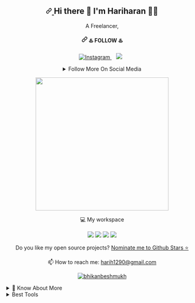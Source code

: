 <article class="markdown-body entry-content container-lg f5" itemprop="text">
  <h1 align="center" dir="auto"><a id="user-content---hi-there--im-Hariharan-" class="anchor" aria-hidden="true" href="#--hi-there--im-Hariharan-">
    <svg class="octicon octicon-link" viewBox="0 0 16 16" version="1.1" width="16" height="16" aria-hidden="true">
      <path fill-rule="evenodd" d="M7.775 3.275a.75.75 0 001.06 1.06l1.25-1.25a2 2 0 112.83 2.83l-2.5 2.5a2 2 0 01-2.83 0 .75.75 0 00-1.06 1.06 3.5 3.5 0 004.95 0l2.5-2.5a3.5 3.5 0 00-4.95-4.95l-1.25 1.25zm-4.69 9.64a2 2 0 010-2.83l2.5-2.5a2 2 0 012.83 0 .75.75 0 001.06-1.06 3.5 3.5 0 00-4.95 0l-2.5 2.5a3.5 3.5 0 004.95 4.95l1.25-1.25a.75.75 0 00-1.06-1.06l-1.25 1.25a2 2 0 01-2.83 0z"></path>
    </svg>
    </a>
  Hi there <g-emoji class="g-emoji" alias="wave" fallback-src="https://github.githubassets.com/images/icons/emoji/unicode/1f44b.png">👋</g-emoji> I'm Hariharan <g-emoji class="g-emoji" alias="man_technologist" fallback-src="https://github.githubassets.com/images/icons/emoji/unicode/1f468-1f4bb.png">👨‍💻</g-emoji>
</h1>
<p align="center" dir="auto">
  A Freelancer,
</p>
<h4 align="center" dir="auto"><a id="user-content-----️-follow-️" class="anchor" aria-hidden="true" href="#----️-follow-️"><svg class="octicon octicon-link" viewBox="0 0 16 16" version="1.1" width="16" height="16" aria-hidden="true"><path fill-rule="evenodd" d="M7.775 3.275a.75.75 0 001.06 1.06l1.25-1.25a2 2 0 112.83 2.83l-2.5 2.5a2 2 0 01-2.83 0 .75.75 0 00-1.06 1.06 3.5 3.5 0 004.95 0l2.5-2.5a3.5 3.5 0 00-4.95-4.95l-1.25 1.25zm-4.69 9.64a2 2 0 010-2.83l2.5-2.5a2 2 0 012.83 0 .75.75 0 001.06-1.06 3.5 3.5 0 00-4.95 0l-2.5 2.5a3.5 3.5 0 004.95 4.95l1.25-1.25a.75.75 0 00-1.06-1.06l-1.25 1.25a2 2 0 01-2.83 0z"></path></svg></a>
    <g-emoji class="g-emoji" alias="hotsprings" fallback-src="https://github.githubassets.com/images/icons/emoji/unicode/2668.png">♨️</g-emoji> FOLLOW <g-emoji class="g-emoji" alias="hotsprings" fallback-src="https://github.githubassets.com/images/icons/emoji/unicode/2668.png">♨️</g-emoji>
</h4>
<p align="center" dir="auto">
<a href="https://www.instagram.com/remohari1290/" rel="nofollow">
<img title="Instagram" src="https://camo.githubusercontent.com/5c3f3164b340475c38f1ec3d8c6d0c6e8656fbccac25d06cfb86477079b88638/68747470733a2f2f696d672e736869656c64732e696f2f62616467652f696e7374616772616d2d2532334534343035462e7376673f267374796c653d666f722d7468652d6261646765266c6f676f3d696e7374616772616d266c6f676f436f6c6f723d7768697465" data-canonical-src="https://img.shields.io/badge/instagram-%23E4405F.svg?&amp;style=for-the-badge&amp;logo=instagram&amp;logoColor=white" style="max-width: 100%;">
</a>&nbsp;&nbsp;
<a href="https://www.linkedin.com/in/hariharan1290/" rel="nofollow">
<img src="https://camo.githubusercontent.com/a493f6833f99fb3c85788d6d9305e6b7a42b838e5ee5d138fd9a8214a7e77472/68747470733a2f2f696d672e736869656c64732e696f2f62616467652f6c696e6b6564696e2d2532333030373742352e7376673f267374796c653d666f722d7468652d6261646765266c6f676f3d6c696e6b6564696e266c6f676f436f6c6f723d7768697465" data-canonical-src="https://img.shields.io/badge/linkedin-%230077B5.svg?&amp;style=for-the-badge&amp;logo=linkedin&amp;logoColor=white" style="max-width: 100%;"></a>&nbsp;&nbsp;
</p>
<details align="center">
  <summary>Follow More On Social Media</summary><br>
  <a href="https://wa.me/916383336901" rel="nofollow">
  <img title="whatsapp" src="https://camo.githubusercontent.com/d6c3581c3a21992a49418db053fb20fa0d7784e2db55e152ab4f5386beaac0d5/68747470733a2f2f696d672e736869656c64732e696f2f62616467652f57484154534150502d2532333235443336362e7376673f267374796c653d666f722d7468652d6261646765266c6f676f3d7768617473617070266c6f676f436f6c6f723d7768697465" data-canonical-src="https://img.shields.io/badge/WHATSAPP-%2325D366.svg?&amp;style=for-the-badge&amp;logo=whatsapp&amp;logoColor=white" style="max-width: 100%;">
  </a>&nbsp;&nbsp;
  <a href="https://twitter.com/harih1290/" rel="nofollow">
  <img title="twitter" src="https://camo.githubusercontent.com/e1c2fd3bcd4ed13889ed78d1e814261a7cfbc79ae826198b7813850b15a8d956/68747470733a2f2f696d672e736869656c64732e696f2f62616467652f747769747465722d2532333144413146322e7376673f267374796c653d666f722d7468652d6261646765266c6f676f3d74776974746572266c6f676f436f6c6f723d7768697465" data-canonical-src="https://img.shields.io/badge/twitter-%231DA1F2.svg?&amp;style=for-the-badge&amp;logo=twitter&amp;logoColor=white" style="max-width: 100%;">
  </a>&nbsp;&nbsp;
</details>
<p align="center" dir="auto">
  <a href="#"><img src="https://camo.githubusercontent.com/3eac7435d19693dea0da6e92b60cb903c300feaad56eea0bce73c4d37a9fce53/68747470733a2f2f6769746875622d726561646d652d73746174732e76657263656c2e6170702f6170693f757365726e616d653d6268696b616e646573686d756b682673686f775f69636f6e733d7472756526636f756e745f707269766174653d74727565267468656d653d64656661756c74" width="350" data-canonical-src="https://github-readme-stats.vercel.app/api?username=harih1290&show_icons=true&count_private=true&theme=default" style="max-width: 100%;"></a>
</p>
<p align="center" dir="auto">
  <g-emoji class="g-emoji" alias="computer" fallback-src="https://github.githubassets.com/images/icons/emoji/unicode/1f4bb.png">💻</g-emoji> My workspace<br><br>
  <a target="_blank" rel="noopener noreferrer" href="https://camo.githubusercontent.com/d58756b84814e9c65d672150c064fea389ba4f9343a0713d2edd78ac9bba711b/68747470733a2f2f696d672e736869656c64732e696f2f62616467652f64656269616e2d2532333030373844362e7376673f267374796c653d666f722d7468652d6261646765266c6f676f3d64656269616e266c6f676f436f6c6f723d7768697465"><img src="https://camo.githubusercontent.com/d58756b84814e9c65d672150c064fea389ba4f9343a0713d2edd78ac9bba711b/68747470733a2f2f696d672e736869656c64732e696f2f62616467652f64656269616e2d2532333030373844362e7376673f267374796c653d666f722d7468652d6261646765266c6f676f3d64656269616e266c6f676f436f6c6f723d7768697465" data-canonical-src="https://img.shields.io/badge/debian-%230078D6.svg?&amp;style=for-the-badge&amp;logo=debian&amp;logoColor=white" style="max-width: 100%;"></a>
  <a target="_blank" rel="noopener noreferrer" href="https://camo.githubusercontent.com/6a5f626f69b5002dbfe2d908a1674eb7f0bb5439167595eb3eef4c1d69177321/68747470733a2f2f696d672e736869656c64732e696f2f62616467652f696e74656c2d636f72652532306935253230313074682d2532333030373143352e7376673f267374796c653d666f722d7468652d6261646765266c6f676f3d696e74656c266c6f676f436f6c6f723d7768697465"><img src="https://camo.githubusercontent.com/6a5f626f69b5002dbfe2d908a1674eb7f0bb5439167595eb3eef4c1d69177321/68747470733a2f2f696d672e736869656c64732e696f2f62616467652f696e74656c2d636f72652532306935253230313074682d2532333030373143352e7376673f267374796c653d666f722d7468652d6261646765266c6f676f3d696e74656c266c6f676f436f6c6f723d7768697465" data-canonical-src="https://img.shields.io/badge/intel-core%20i5%2010th-%230071C5.svg?&amp;style=for-the-badge&amp;logo=intel&amp;logoColor=white" style="max-width: 100%;"></a>
  <a target="_blank" rel="noopener noreferrer" href="https://camo.githubusercontent.com/c65b6027e093f1170019309c575123328cd6824d11aa154464aea649f4f71d6c/68747470733a2f2f696d672e736869656c64732e696f2f62616467652f52414d2d313647422d2532333030373143352e7376673f267374796c653d666f722d7468652d6261646765266c6f676f436f6c6f723d7768697465"><img src="https://camo.githubusercontent.com/c65b6027e093f1170019309c575123328cd6824d11aa154464aea649f4f71d6c/68747470733a2f2f696d672e736869656c64732e696f2f62616467652f52414d2d313647422d2532333030373143352e7376673f267374796c653d666f722d7468652d6261646765266c6f676f436f6c6f723d7768697465" data-canonical-src="https://img.shields.io/badge/RAM-16GB-%230071C5.svg?&amp;style=for-the-badge&amp;logoColor=white" style="max-width: 100%;"></a>
  <a target="_blank" rel="noopener noreferrer" href="https://camo.githubusercontent.com/f5a1e8c1b9e57b0310ef04a61bd20e5e59a63c033fbbd2650367b8479a485711/68747470733a2f2f696d672e736869656c64732e696f2f62616467652f6e76696469612d677478253230313635302d2532333736423930302e7376673f267374796c653d666f722d7468652d6261646765266c6f676f3d6e7669646961266c6f676f436f6c6f723d7768697465"><img src="https://camo.githubusercontent.com/f5a1e8c1b9e57b0310ef04a61bd20e5e59a63c033fbbd2650367b8479a485711/68747470733a2f2f696d672e736869656c64732e696f2f62616467652f6e76696469612d677478253230313635302d2532333736423930302e7376673f267374796c653d666f722d7468652d6261646765266c6f676f3d6e7669646961266c6f676f436f6c6f723d7768697465" data-canonical-src="https://img.shields.io/badge/nvidia-gtx%201650-%2376B900.svg?&amp;style=for-the-badge&amp;logo=nvidia&amp;logoColor=white" style="max-width: 100%;"></a>
</p>
<p align="center" dir="auto">
  Do you like my open source projects? <a href="https://stars.github.com/nominate/">Nominate me to Github Stars <g-emoji class="g-emoji" alias="star" fallback-src="https://github.githubassets.com/images/icons/emoji/unicode/2b50.png">⭐</g-emoji></a>
</p>

<p align="center" dir="auto">
  <g-emoji class="g-emoji" alias="mailbox" fallback-src="https://github.githubassets.com/images/icons/emoji/unicode/1f4eb.png">📫</g-emoji> How to reach me: <a href="mailto:harih1290@gmail.com">harih1290@gmail.com</a>
</p>
<p align="center" dir="auto">
<a target="_blank" rel="noopener noreferrer" href="https://camo.githubusercontent.com/f02f98d282e92407d3a0ed12c9c0795d8b7238d1c961a588f733302c8735ef26/68747470733a2f2f6b6f6d617265762e636f6d2f67687076632f3f757365726e616d653d6268696b616e626573686d756b6826636f6c6f723d627269676874677265656e"><img title="Happy Clints" src="https://camo.githubusercontent.com/f02f98d282e92407d3a0ed12c9c0795d8b7238d1c961a588f733302c8735ef26/68747470733a2f2f6b6f6d617265762e636f6d2f67687076632f3f757365726e616d653d6268696b616e626573686d756b6826636f6c6f723d627269676874677265656e" alt="bhikanbeshmukh" data-canonical-src="https://komarev.com/ghpvc/?username=harih1290&amp;color=brightgreen" style="max-width: 100%;"></a>
</p>
<details>
  <summary><g-emoji class="g-emoji" alias="page_with_curl" fallback-src="https://github.githubassets.com/images/icons/emoji/unicode/1f4c3.png">📃</g-emoji> Know About More</summary><br>
<h2 dir="auto"><a id="user-content-education" class="anchor" aria-hidden="true" href="#education"><svg class="octicon octicon-link" viewBox="0 0 16 16" version="1.1" width="16" height="16" aria-hidden="true"><path fill-rule="evenodd" d="M7.775 3.275a.75.75 0 001.06 1.06l1.25-1.25a2 2 0 112.83 2.83l-2.5 2.5a2 2 0 01-2.83 0 .75.75 0 00-1.06 1.06 3.5 3.5 0 004.95 0l2.5-2.5a3.5 3.5 0 00-4.95-4.95l-1.25 1.25zm-4.69 9.64a2 2 0 010-2.83l2.5-2.5a2 2 0 012.83 0 .75.75 0 001.06-1.06 3.5 3.5 0 00-4.95 0l-2.5 2.5a3.5 3.5 0 004.95 4.95l1.25-1.25a.75.75 0 00-1.06-1.06l-1.25 1.25a2 2 0 01-2.83 0z"></path></svg></a>Education</h2>
<ul dir="auto">
<li>
<p dir="auto"><g-emoji class="g-emoji" alias="book" fallback-src="https://github.githubassets.com/images/icons/emoji/unicode/1f4d6.png">📖</g-emoji> <strong>Web tech / Programming</strong><br>
<g-emoji class="g-emoji" alias="calendar" fallback-src="https://github.githubassets.com/images/icons/emoji/unicode/1f4c6.png">📆</g-emoji> 2012 - Present<br>
<g-emoji class="g-emoji" alias="round_pushpin" fallback-src="https://github.githubassets.com/images/icons/emoji/unicode/1f4cd.png">📍</g-emoji> <strong>University Of Internet</strong></p>
</li>
<li>
<p dir="auto"><g-emoji class="g-emoji" alias="book" fallback-src="https://github.githubassets.com/images/icons/emoji/unicode/1f4d6.png">📖</g-emoji> <strong>B.Com</strong><br>
<g-emoji class="g-emoji" alias="calendar" fallback-src="https://github.githubassets.com/images/icons/emoji/unicode/1f4c6.png">📆</g-emoji> 2014 - 2018<br>
<g-emoji class="g-emoji" alias="round_pushpin" fallback-src="https://github.githubassets.com/images/icons/emoji/unicode/1f4cd.png">📍</g-emoji> <strong>North Maharastra University</strong></p>
</li>
<li>
<p dir="auto"><g-emoji class="g-emoji" alias="book" fallback-src="https://github.githubassets.com/images/icons/emoji/unicode/1f4d6.png">📖</g-emoji> <strong>Hotel Management (DFP)</strong><br>
<g-emoji class="g-emoji" alias="calendar" fallback-src="https://github.githubassets.com/images/icons/emoji/unicode/1f4c6.png">📆</g-emoji> 2019 - 2020<br>
<g-emoji class="g-emoji" alias="round_pushpin" fallback-src="https://github.githubassets.com/images/icons/emoji/unicode/1f4cd.png">📍</g-emoji> <strong>University of Delhi</strong></p>
</li>
</ul>
<h2 dir="auto"><a id="user-content-experience" class="anchor" aria-hidden="true" href="#experience"><svg class="octicon octicon-link" viewBox="0 0 16 16" version="1.1" width="16" height="16" aria-hidden="true"><path fill-rule="evenodd" d="M7.775 3.275a.75.75 0 001.06 1.06l1.25-1.25a2 2 0 112.83 2.83l-2.5 2.5a2 2 0 01-2.83 0 .75.75 0 00-1.06 1.06 3.5 3.5 0 004.95 0l2.5-2.5a3.5 3.5 0 00-4.95-4.95l-1.25 1.25zm-4.69 9.64a2 2 0 010-2.83l2.5-2.5a2 2 0 012.83 0 .75.75 0 001.06-1.06 3.5 3.5 0 00-4.95 0l-2.5 2.5a3.5 3.5 0 004.95 4.95l1.25-1.25a.75.75 0 00-1.06-1.06l-1.25 1.25a2 2 0 01-2.83 0z"></path></svg></a>Experience</h2>
<ul dir="auto">
<li><g-emoji class="g-emoji" alias="man_technologist" fallback-src="https://github.githubassets.com/images/icons/emoji/unicode/1f468-1f4bb.png">👨‍💻</g-emoji> <strong>Freelancer</strong><br>
<g-emoji class="g-emoji" alias="calendar" fallback-src="https://github.githubassets.com/images/icons/emoji/unicode/1f4c6.png">📆</g-emoji> 2015 - moment<br>
<g-emoji class="g-emoji" alias="round_pushpin" fallback-src="https://github.githubassets.com/images/icons/emoji/unicode/1f4cd.png">📍</g-emoji> <strong>World Wide</strong></li>
</ul>

</details>

<details>
  <summary>Best Tools</summary><br>
  <!--
<p align="center" dir="auto">
<a href="https://github.com/bhikandeshmukh/MaskPhish"><img title="Shark" src="https://camo.githubusercontent.com/102453b7b759319a1206d00209262a75506fb42d7315cf6e2339272d715e96b0/68747470733a2f2f6769746875622d726561646d652d73746174732e76657263656c2e6170702f6170692f70696e2f3f757365726e616d653d6268696b616e646573686d756b68267265706f3d4d61736b5068697368267468656d653d6461726b" data-canonical-src="https://github-readme-stats.vercel.app/api/pin/?username=bhikandeshmukh&amp;repo=MaskPhish&amp;theme=dark" style="max-width: 100%;"></a><br>
<a href="https://github.com/bhikandeshmukh/instainsane"><img title="instarat" src="https://camo.githubusercontent.com/11b469e611065ad03be36d1e8fd2c7d02c80fc987f0761d572a7ae803b873887/68747470733a2f2f6769746875622d726561646d652d73746174732e76657263656c2e6170702f6170692f70696e2f3f757365726e616d653d6268696b616e646573686d756b68267265706f3d696e737461696e73616e65267468656d653d64656661756c74" data-canonical-src="https://github-readme-stats.vercel.app/api/pin/?username=bhikandeshmukh&amp;repo=instainsane&amp;theme=default" style="max-width: 100%;"></a><br>
<a href="https://github.com/bhikandeshmukh/DroidTracker"><img title="AdvPhishing" src="https://camo.githubusercontent.com/3ff7d10d70a6972f0f4dfbd2e4b740b2449479fbc1921be3612e542922d0bfb7/68747470733a2f2f6769746875622d726561646d652d73746174732e76657263656c2e6170702f6170692f70696e2f3f757365726e616d653d6268696b616e646573686d756b68267265706f3d44726f6964547261636b6572267468656d653d6461726b" data-canonical-src="https://github-readme-stats.vercel.app/api/pin/?username=bhikandeshmukh&amp;repo=DroidTracker&amp;theme=dark" style="max-width: 100%;"></a><br>
<a href="https://github.com/bhikandeshmukh/ipgeolocation"><img title="Blackeye-v2.0" src="https://camo.githubusercontent.com/1c793a1ee5a40d50883075eb0865d316c72d4cec8ec602b157dd544c8e738501/68747470733a2f2f6769746875622d726561646d652d73746174732e76657263656c2e6170702f6170692f70696e2f3f757365726e616d653d6268696b616e646573686d756b68267265706f3d697067656f6c6f636174696f6e267468656d653d64656661756c74" data-canonical-src="https://github-readme-stats.vercel.app/api/pin/?username=bhikandeshmukh&amp;repo=ipgeolocation&amp;theme=default" style="max-width: 100%;"></a><br>
<a href="https://github.com/bhikandeshmukh/sheller"><img title="Blackeye-v2.0" src="https://camo.githubusercontent.com/4aea5b9579c2adfe90917ba3a95dfcaff1823378964b00a91cb971eac10a6b61/68747470733a2f2f6769746875622d726561646d652d73746174732e76657263656c2e6170702f6170692f70696e2f3f757365726e616d653d6268696b616e646573686d756b68267265706f3d7368656c6c6572267468656d653d6461726b" data-canonical-src="https://github-readme-stats.vercel.app/api/pin/?username=bhikandeshmukh&amp;repo=sheller&amp;theme=dark" style="max-width: 100%;"></a><br>
<a href="https://github.com/bhikandeshmukh/userrecon"><img title="Blackeye-v2.0" src="https://camo.githubusercontent.com/f8da3b026d01b6036628041cf231900b1415daaa6dd861269540baac65b7a9a6/68747470733a2f2f6769746875622d726561646d652d73746174732e76657263656c2e6170702f6170692f70696e2f3f757365726e616d653d6268696b616e646573686d756b68267265706f3d757365727265636f6e267468656d653d64656661756c74" data-canonical-src="https://github-readme-stats.vercel.app/api/pin/?username=bhikandeshmukh&amp;repo=userrecon&amp;theme=default" style="max-width: 100%;"></a><br>
</p>-->
</details>
<!--<p align="center" dir="auto">
<a href="https://github.com/bhikandeshmukh/shark"><img title="Shark" src="https://camo.githubusercontent.com/45e22d29f97896201a17deebfb34477ef4bc99445412469dc69bb27e86434401/68747470733a2f2f6769746875622d726561646d652d73746174732e76657263656c2e6170702f6170692f70696e2f3f757365726e616d653d6268696b616e646573686d756b68267265706f3d736861726b267468656d653d6461726b" data-canonical-src="https://github-readme-stats.vercel.app/api/pin/?username=bhikandeshmukh&amp;repo=shark&amp;theme=dark" style="max-width: 100%;"></a>
<a href="https://github.com/bhikandeshmukh/instarat"><img title="instarat" src="https://camo.githubusercontent.com/a650001542822e5337d0e80d895860d139a290e977c701e816518c7de90e34be/68747470733a2f2f6769746875622d726561646d652d73746174732e76657263656c2e6170702f6170692f70696e2f3f757365726e616d653d6268696b616e646573686d756b68267265706f3d696e737461726174267468656d653d64656661756c74" data-canonical-src="https://github-readme-stats.vercel.app/api/pin/?username=bhikandeshmukh&amp;repo=instarat&amp;theme=default" style="max-width: 100%;"></a>
<a href="https://github.com/bhikandeshmukh/badges"><img title="AdvPhishing" src="https://camo.githubusercontent.com/15897776039ae75f1fe91c2a888c3d3e7d293d3c7583a823bb970c055d555285/68747470733a2f2f6769746875622d726561646d652d73746174732e76657263656c2e6170702f6170692f70696e2f3f757365726e616d653d6268696b616e646573686d756b68267265706f3d626164676573267468656d653d6461726b" data-canonical-src="https://github-readme-stats.vercel.app/api/pin/?username=bhikandeshmukh&amp;repo=badges&amp;theme=dark" style="max-width: 100%;"></a>
<a href="https://github.com/bhikandeshmukh/CamPhish"><img title="Blackeye-v2.0" src="https://camo.githubusercontent.com/d3c7e92177a6019ed8e8a38866dd4bebfc19e91d9451edbb9e5cbc1c20e05c74/68747470733a2f2f6769746875622d726561646d652d73746174732e76657263656c2e6170702f6170692f70696e2f3f757365726e616d653d6268696b616e646573686d756b68267265706f3d43616d5068697368267468656d653d64656661756c74" data-canonical-src="https://github-readme-stats.vercel.app/api/pin/?username=bhikandeshmukh&amp;repo=CamPhish&amp;theme=default" style="max-width: 100%;"></a>

</p>
-->
</article>
